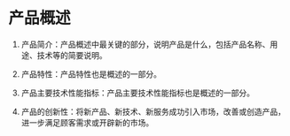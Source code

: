 # 产品概述

1. 产品简介：产品概述中最关键的部分，说明产品是什么，包括产品名称、用途、技术等的简要说明。

2. 产品特性：产品特性也是概述的一部分。

3. 产品主要技术性能指标：产品主要技术性能指标也是概述的一部分。

4. 产品的创新性：将新产品、新技术、新服务成功引入市场，改善或创造产品，进一步满足顾客需求或开辟新的市场。